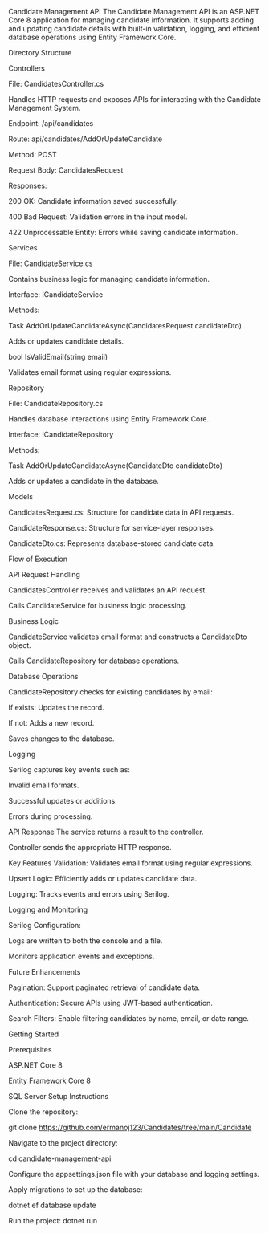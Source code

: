 Candidate Management API
The Candidate Management API is an ASP.NET Core 8 application for managing candidate information. It supports adding and updating candidate details with built-in validation, logging, and efficient database operations using Entity Framework Core.

Directory Structure

Controllers

File: CandidatesController.cs

Handles HTTP requests and exposes APIs for interacting with the Candidate Management System.

Endpoint: /api/candidates

Route: api/candidates/AddOrUpdateCandidate

Method: POST

Request Body: CandidatesRequest

Responses:

200 OK: Candidate information saved successfully.

400 Bad Request: Validation errors in the input model.

422 Unprocessable Entity: Errors while saving candidate information.

Services

File: CandidateService.cs

Contains business logic for managing candidate information.

Interface: ICandidateService

Methods:

Task<Result> AddOrUpdateCandidateAsync(CandidatesRequest candidateDto)

Adds or updates candidate details.

bool IsValidEmail(string email)

Validates email format using regular expressions.

Repository

File: CandidateRepository.cs

Handles database interactions using Entity Framework Core.

Interface: ICandidateRepository

Methods:

Task AddOrUpdateCandidateAsync(CandidateDto candidateDto)

Adds or updates a candidate in the database.

Models

CandidatesRequest.cs: Structure for candidate data in API requests.

CandidateResponse.cs: Structure for service-layer responses.

CandidateDto.cs: Represents database-stored candidate data.

Flow of Execution

API Request Handling

CandidatesController receives and validates an API request.

Calls CandidateService for business logic processing.

Business Logic

CandidateService validates email format and constructs a CandidateDto object.

Calls CandidateRepository for database operations.

Database Operations

CandidateRepository checks for existing candidates by email:

If exists: Updates the record.

If not: Adds a new record.

Saves changes to the database.

Logging

Serilog captures key events such as:

Invalid email formats.

Successful updates or additions.

Errors during processing.

API Response
The service returns a result to the controller.

Controller sends the appropriate HTTP response.

Key Features
Validation: Validates email format using regular expressions.

Upsert Logic: Efficiently adds or updates candidate data.

Logging: Tracks events and errors using Serilog.

Logging and Monitoring

Serilog Configuration:

Logs are written to both the console and a file.

Monitors application events and exceptions.

Future Enhancements

Pagination: Support paginated retrieval of candidate data.

Authentication: Secure APIs using JWT-based authentication.

Search Filters: Enable filtering candidates by name, email, or date range.

Getting Started

Prerequisites

ASP.NET Core 8

Entity Framework Core 8

SQL Server
Setup Instructions

Clone the repository:

git clone https://github.com/ermanoj123/Candidates/tree/main/Candidate

Navigate to the project directory:

cd candidate-management-api

Configure the appsettings.json file with your database and logging settings.

Apply migrations to set up the database:

dotnet ef database update

Run the project:
dotnet run
